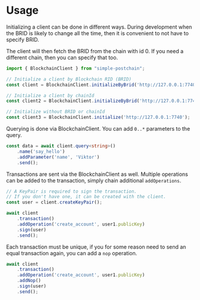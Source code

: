 # Usage

Initializing a client can be done in different ways. During development when the BRID is likely to change all the time, 
then it is convenient to not have to specify BRID.

The client will then fetch the BRID from the chain with id 0. If you need a different chain, then you can specify that too.
```ts
import { BlockchainClient } from "simple-postchain";

// Initialize a client by Blockchain RID (BRID)
const client = BlockchainClient.initializeByBrid('http://127.0.0.1:7740', '898C57DA662CE388FDA9C2DACB1FEA2D983B3097E83FFD68F51E959B6A4BCD0B');

// Initialize a client by chainId
const client2 = BlockchainClient.initializeByBrid('http://127.0.0.1:7740', 1);

// Initialize without BRID or chainId
const client3 = BlockchainClient.initialize('http://127.0.0.1:7740');
```

Querying is done via BlockchainClient. You can add `0..*` parameters to the query.
```ts
const data = await client.query<string>()
    .name('say_hello')
    .addParameter('name', 'Viktor')
    .send();
```

Transactions are sent via the BlockchainClient as well.
Multiple operations can be added to the transaction, simply chain additional `addOperations`.
```ts
// A KeyPair is required to sign the transaction. 
// If you don't have one, it can be created with the client.
const user = client.createKeyPair();

await client
    .transaction()
    .addOperation('create_account', user1.publicKey)
    .sign(user)
    .send();
```

Each transaction must be unique, if you for some reason need to send an equal transaction again, you can add a `nop` operation.

```ts
await client
    .transaction()
    .addOperation('create_account', user1.publicKey)
    .addNop()
    .sign(user)
    .send();
```
